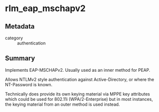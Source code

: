 # rlm_eap_mschapv2
## Metadata
<dl>
  <dt>category</dt><dd>authentication</dd>
</dl>

## Summary
Implements EAP-MSCHAPv2.  Usually used as an inner method for PEAP.

Allows NTLMv2 style authentication against Active-Directory, or where the NT-Password is known.

Technically does provide its own keying material via MPPE key attributes which could be used for 802.11i
(WPA/2-Enterprise) but in most instances, the keying material from an outer method is used instead.
